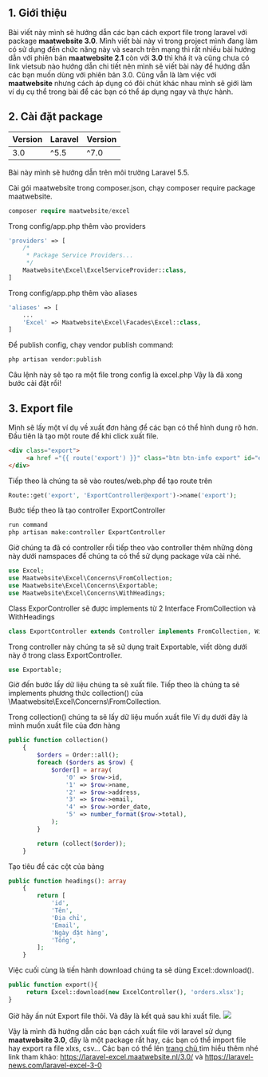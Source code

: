 ## 1. Giới thiệu
Bài viết này mình sẽ hướng dẫn các bạn cách export file trong laravel với package **maatwebsite 3.0**. Mình viết bài này vì trong project mình đang làm có sử dụng đến chức năng này và search trên mạng thì rất nhiều bài hướng dẫn với phiên bản **maatwebsite 2.1** còn với **3.0** thì khá ít và cũng chưa có link vietsub nào hướng dẫn chi tiết nên mình sẽ viết bài này để hướng dẫn các bạn muốn dùng với phiên bản 3.0. Cũng vẫn là làm việc với **maatwebsite** nhưng cách áp dụng có đôi chút khác nhau mình sẽ giới làm ví dụ cụ thể trong bài để các bạn có thể áp dụng ngay và thực hành.
## 2. Cài đặt package

| Version  | Laravel  | Version  |
| -------- | -------- | -------- |
| 3.0	   | ^5.5     | ^7.0     |

> 
Bài này mình sẽ hướng dẫn trên môi trường Laravel 5.5.

Cài gói maatwebsite trong composer.json, chạy composer require package maatwebsite.


```php
composer require maatwebsite/excel
```

Trong config/app.php thêm vào  providers

```php
'providers' => [
    /*
     * Package Service Providers...
     */
    Maatwebsite\Excel\ExcelServiceProvider::class,
]
```

Trong config/app.php thêm vào  aliases
```php
'aliases' => [
    ...
    'Excel' => Maatwebsite\Excel\Facades\Excel::class,
]
```
Để publish config, chạy vendor publish command:
```php
php artisan vendor:publish
```

Câu lệnh này sẽ tạo ra một file trong config là excel.php
Vậy là đã xong bước cài đặt rồi!
## 3. Export file
Mình sẽ lấy một ví dụ về xuất đơn hàng để các bạn có thể hình dung rõ hơn. Đầu tiên là tạo một route để khi click xuất file.
```html
<div class="export">
     <a href ="{{ route('export') }}" class="btn btn-info export" id="export-button"> Export file </a>
</div>
```
 Tiếp theo là chúng ta sẽ vào routes/web.php để tạo route trên
```php
Route::get('export', 'ExportController@export')->name('export');
```
Bước tiếp theo là tạo controller ExportController
```php
run command
php artisan make:controller ExportController
```
Giờ chúng ta đã có controller rồi tiếp theo vào controller thêm những dòng này dưới namspaces để chúng ta có thể sử dụng package vừa cài nhé.
```php
use Excel;
use Maatwebsite\Excel\Concerns\FromCollection;
use Maatwebsite\Excel\Concerns\Exportable;
use Maatwebsite\Excel\Concerns\WithHeadings;
```
Class ExporController sẽ được implements từ 2 Interface FromCollection và WithHeadings
```php
class ExportController extends Controller implements FromCollection, WithHeadings
```
Trong controller này chúng ta sẽ sử dụng trait Exportable, viết dòng dưới này ở trong class ExportController.
```php
use Exportable;
```
Giờ đến bước lấy dữ liệu chúng ta sẽ xuất file. 
Tiếp theo là chúng ta sẽ implements phương thức collection() của \Maatwebsite\Excel\Concerns\FromCollection.

Trong collection() chúng ta sẽ lấy dữ liệu muốn xuất file
Ví dụ dưới đây là mình muốn xuất file của đơn hàng
```php
public function collection()
    {
        $orders = Order::all();
        foreach ($orders as $row) {
            $order[] = array(
                '0' => $row->id,
                '1' => $row->name,
                '2' => $row->address,
                '3' => $row->email,
                '4' => $row->order_date,
                '5' => number_format($row->total),
            );
        }

        return (collect($order));
    }
```

Tạo tiêu đề các cột của bảng
```php
public function headings(): array
    {
        return [
            'id',
            'Tên',
            'Địa chỉ',
            'Email',
            'Ngày đặt hàng',
            'Tổng',
        ];
    }
```
Việc cuối cùng là tiến hành download chúng ta sẽ dùng Excel::download().
```php
public function export(){
     return Excel::download(new ExcelController(), 'orders.xlsx');
}
```
Giờ hãy ấn nút Export file thôi. Và đây là kết quả sau khi xuất file.
![](https://images.viblo.asia/f406fa47-33a9-40d2-8315-fc7dd9bd5929.png)


Vậy là mình đã hướng dẫn các bạn cách xuất file với laravel sử dụng **maatwebsite 3.0**, đây là một package rất hay, các bạn có thể import file hay export ra file xlxs, csv... Các bạn có thể lên [trang chủ ](https://laravel-excel.maatwebsite.nl/3.0/)tìm hiểu thêm nhé
link tham khảo: 
https://laravel-excel.maatwebsite.nl/3.0/  và
https://laravel-news.com/laravel-excel-3-0